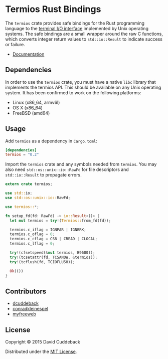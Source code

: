 # Termios Rust Bindings

The `termios` crate provides safe bindings for the Rust programming language to the [terminal I/O
interface](http://pubs.opengroup.org/onlinepubs/009695399/basedefs/termios.h.html) implemented by
Unix operating systems. The safe bindings are a small wrapper around the raw C functions, which
converts integer return values to `std::io::Result` to indicate success or failure.

* [Documentation](http://dcuddeback.github.io/termios-rs/termios/)

## Dependencies
In order to use the `termios` crate, you must have a native `libc` library that implements the
termios API. This should be available on any Unix operating system. It has been confirmed to work on
the following platforms:

* Linux (x86_64, armv6l)
* OS X (x86_64)
* FreeBSD (amd64)

## Usage
Add `termios` as a dependency in `Cargo.toml`:

```toml
[dependencies]
termios = "0.2"
```

Import the `termios` crate and any symbols needed from `termios`. You may also need
`std::os::unix::io::RawFd` for file descriptors and `std::io::Result` to propagate errors.

```rust
extern crate termios;

use std::io;
use std::os::unix::io::RawFd;

use termios::*;

fn setup_fd(fd: RawFd) -> io::Result<()> {
  let mut termios = try!(Termios::from_fd(fd));

  termios.c_iflag = IGNPAR | IGNBRK;
  termios.c_oflag = 0;
  termios.c_cflag = CS8 | CREAD | CLOCAL;
  termios.c_lflag = 0;

  try!(cfsetspeed(&mut termios, B9600));
  try!(tcsetattr(fd, TCSANOW, &termios));
  try!(tcflush(fd, TCIOFLUSH));

  Ok(())
}
```

## Contributors
* [dcuddeback](https://github.com/dcuddeback/)
* [conradkleinespel](https://github.com/conradkleinespel)
* [myfreeweb](https://github.com/myfreeweb)

## License
Copyright © 2015 David Cuddeback

Distributed under the [MIT License](LICENSE).

